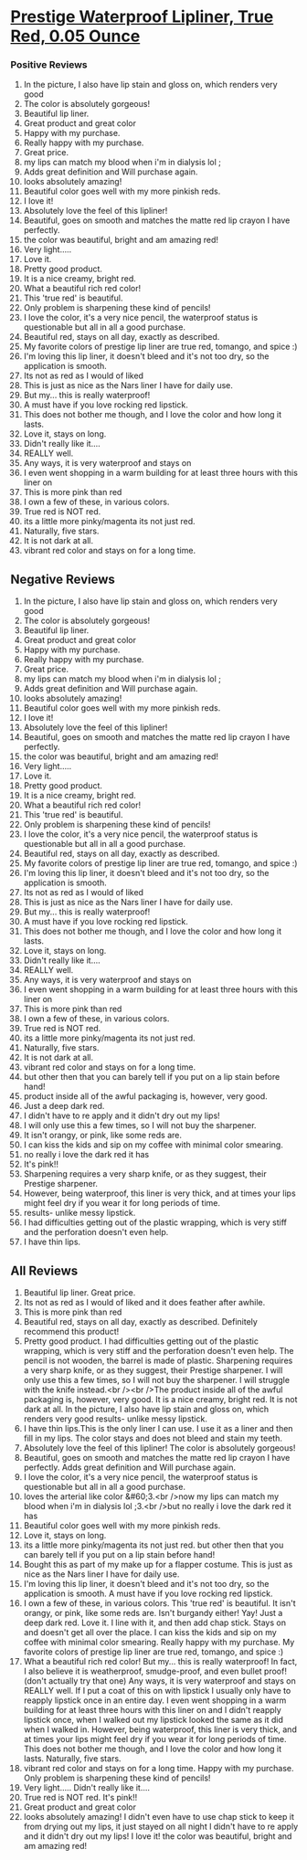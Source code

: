 # [Prestige Waterproof Lipliner, True Red, 0.05 Ounce](https://products.checkmycream.com/products/Prestige-Waterproof-Lipliner-True-Red-0.05-Ounce.html)

### Positive Reviews

<ol>
      <li>In the picture, I also have lip stain and gloss on, which renders very good</li>
      <li>The color is absolutely gorgeous!</li>
      <li>Beautiful lip liner.</li>
      <li>Great product and great color</li>
      <li>Happy with my purchase.</li>
      <li>Really happy with my purchase.  </li>
      <li>Great price.</li>
      <li>my lips can match my blood when i&#x27;m in dialysis lol ;</li>
      <li>Adds great definition and Will purchase again.</li>
      <li>looks absolutely amazing!</li>
      <li>Beautiful color goes well with my more pinkish reds.</li>
      <li>I love it!</li>
      <li>Absolutely love the feel of this lipliner!</li>
      <li>Beautiful, goes on smooth and matches the matte red lip crayon I have perfectly.</li>
      <li>the color was beautiful, bright and am amazing red!</li>
      <li>Very light.....  </li>
      <li>Love it.  </li>
      <li>Pretty good product.</li>
      <li>It is a nice creamy, bright red.</li>
      <li>What a beautiful rich red color!</li>
      <li>This &#x27;true red&#x27; is beautiful.  </li>
      <li>Only problem is sharpening these kind of pencils!</li>
      <li>I love the color, it&#x27;s a very nice pencil, the waterproof status is questionable but all in all a good purchase.</li>
      <li>Beautiful red, stays on all day, exactly as described.  </li>
      <li>My favorite colors of prestige lip liner are true red, tomango, and  spice :)</li>
      <li>I&#x27;m loving this lip liner, it doesn&#x27;t bleed and it&#x27;s not too dry, so the application is smooth.</li>
      <li>Its not as red as I would of liked</li>
      <li>This is just as nice as the Nars liner I have for daily use.</li>
      <li>But my... this is really waterproof!</li>
      <li>A must have if you love rocking red lipstick.</li>
      <li>This does not bother me though, and I love the color and how long it lasts.</li>
      <li>Love it, stays on long.</li>
      <li>Didn&#x27;t really like it....</li>
      <li>REALLY well.</li>
      <li>Any ways, it is  very waterproof and stays on</li>
      <li>I even went shopping in a warm building for at least three hours with this liner on</li>
      <li>This is more pink than red</li>
      <li>I own a few of these, in various colors.  </li>
      <li>True red is NOT red.</li>
      <li>its a little more pinky/magenta its not just red.</li>
      <li>Naturally, five stars.</li>
      <li>It is not dark at all.</li>
      <li>vibrant red color and stays on for a long time.</li>
</ol>


<h2>Negative Reviews</h2>
<ol>
<li> In the picture, I also have lip stain and gloss on, which renders very good</li>
<li> The color is absolutely gorgeous!</li>
<li> Beautiful lip liner.</li>
<li> Great product and great color</li>
<li> Happy with my purchase.</li>
<li> Really happy with my purchase.  </li>
<li> Great price.</li>
<li> my lips can match my blood when i&#x27;m in dialysis lol ;</li>
<li> Adds great definition and Will purchase again.</li>
<li> looks absolutely amazing!</li>
<li> Beautiful color goes well with my more pinkish reds.</li>
<li> I love it!</li>
<li> Absolutely love the feel of this lipliner!</li>
<li> Beautiful, goes on smooth and matches the matte red lip crayon I have perfectly.</li>
<li> the color was beautiful, bright and am amazing red!</li>
<li> Very light.....  </li>
<li> Love it.  </li>
<li> Pretty good product.</li>
<li> It is a nice creamy, bright red.</li>
<li> What a beautiful rich red color!</li>
<li> This &#x27;true red&#x27; is beautiful.  </li>
<li> Only problem is sharpening these kind of pencils!</li>
<li> I love the color, it&#x27;s a very nice pencil, the waterproof status is questionable but all in all a good purchase.</li>
<li> Beautiful red, stays on all day, exactly as described.  </li>
<li> My favorite colors of prestige lip liner are true red, tomango, and  spice :)</li>
<li> I&#x27;m loving this lip liner, it doesn&#x27;t bleed and it&#x27;s not too dry, so the application is smooth.</li>
<li> Its not as red as I would of liked</li>
<li> This is just as nice as the Nars liner I have for daily use.</li>
<li> But my... this is really waterproof!</li>
<li> A must have if you love rocking red lipstick.</li>
<li> This does not bother me though, and I love the color and how long it lasts.</li>
<li> Love it, stays on long.</li>
<li> Didn&#x27;t really like it....</li>
<li> REALLY well.</li>
<li> Any ways, it is  very waterproof and stays on</li>
<li> I even went shopping in a warm building for at least three hours with this liner on</li>
<li> This is more pink than red</li>
<li> I own a few of these, in various colors.  </li>
<li> True red is NOT red.</li>
<li> its a little more pinky/magenta its not just red.</li>
<li> Naturally, five stars.</li>
<li> It is not dark at all.</li>
<li> vibrant red color and stays on for a long time.</li>
<li> but other then that you can barely tell if you put on a lip stain before hand!</li>
<li> product inside all of the awful packaging is, however, very good.</li>
<li> Just a deep dark red.  </li>
<li> I didn&#x27;t have to re apply and it didn&#x27;t dry out my lips!</li>
<li> I will only use this a few times, so I will not buy the sharpener.</li>
<li> It isn&#x27;t orangy, or pink, like some reds are.  </li>
<li> I can kiss the kids and sip on my coffee with minimal color smearing.  </li>
<li> no really i love the dark red it has</li>
<li> It&#x27;s pink!!</li>
<li> Sharpening requires a very sharp knife, or as they suggest, their Prestige sharpener.</li>
<li> However, being waterproof, this liner is very thick, and at times your lips might feel dry if you wear it for long periods of time.</li>
<li> results- unlike messy lipstick.</li>
<li> I had difficulties getting out of the plastic wrapping, which is very stiff and the perforation doesn&#x27;t even help.</li>
<li> I have thin lips.</li>
</ol>

<h2>All Reviews</h2>

<ol>
    <li> Beautiful lip liner. Great price.</li>
    <li> Its not as red as I would of liked and it does feather after awhile.</li>
    <li> This is more pink than red</li>
    <li> Beautiful red, stays on all day, exactly as described.  Definitely recommend this product!</li>
    <li> Pretty good product. I had difficulties getting out of the plastic wrapping, which is very stiff and the perforation doesn&#x27;t even help. The pencil is not wooden, the barrel is made of plastic. Sharpening requires a very sharp knife, or as they suggest, their Prestige sharpener. I will only use this a few times, so I will not buy the sharpener. I will struggle with the knife instead.&lt;br /&gt;&lt;br /&gt;The product inside all of the awful packaging is, however, very good. It is a nice creamy, bright red. It is not dark at all. In the picture, I also have lip stain and gloss on, which renders very good results- unlike messy lipstick.</li>
    <li> I have thin lips.This is the only liner I can use. I use it as a liner and then fill in my lips. The color stays and does not bleed and stain my teeth.</li>
    <li> Absolutely love the feel of this lipliner! The color is absolutely gorgeous!</li>
    <li> Beautiful, goes on smooth and matches the matte red lip crayon I have perfectly. Adds great definition and Will purchase again.</li>
    <li> I love the color, it&#x27;s a very nice pencil, the waterproof status is questionable but all in all a good purchase.</li>
    <li> loves the arterial like color &amp;#60;3.&lt;br /&gt;now my lips can match my blood when i&#x27;m in dialysis lol ;3.&lt;br /&gt;but no really i love the dark red it has</li>
    <li> Beautiful color goes well with my more pinkish reds.</li>
    <li> Love it, stays on long.</li>
    <li> its a little more pinky/magenta its not just red. but other then that you can barely tell if you put on a lip stain before hand!</li>
    <li> Bought this as part of my make up for a flapper costume.  This is just as nice as the Nars liner I have for daily use.</li>
    <li> I&#x27;m loving this lip liner, it doesn&#x27;t bleed and it&#x27;s not too dry, so the application is smooth. A must have if you love rocking red lipstick.</li>
    <li> I own a few of these, in various colors.  This &#x27;true red&#x27; is beautiful.  It isn&#x27;t orangy, or pink, like some reds are.  Isn&#x27;t burgandy either!  Yay!  Just a deep dark red.  Love it.  I line with it, and then add chap stick.  Stays on and doesn&#x27;t get all over the place.  I can kiss the kids and sip on my coffee with minimal color smearing.  Really happy with my purchase.  My favorite colors of prestige lip liner are true red, tomango, and  spice :)</li>
    <li> What a beautiful rich red color! But my... this is really waterproof! In fact,  I also believe it is weatherproof, smudge-proof, and even bullet proof!(don&#x27;t actually try that one) Any ways, it is  very waterproof and stays on REALLY well. If I put a coat of this on with lipstick  I usually only have to reapply lipstick once in an entire day. I even went shopping in a warm building for at least three hours with this liner on and I didn&#x27;t reapply lipstick once, when I walked out my lipstick looked the same as it did when I walked in. However, being waterproof, this liner is very thick, and at times your lips might feel dry if you wear it for long periods of time. This does not bother me though, and I love the color and how long it lasts. Naturally, five stars.</li>
    <li> vibrant red color and stays on for a long time. Happy with my purchase. Only problem is sharpening these kind of pencils!</li>
    <li> Very light.....  Didn&#x27;t really like it....</li>
    <li> True red is NOT red. It&#x27;s pink!!</li>
    <li> Great product and great color</li>
    <li> looks absolutely amazing! I didn&#x27;t even have to use chap stick to keep it from drying out my lips, it just stayed on all night I didn&#x27;t have to re apply and it didn&#x27;t dry out my lips! I love it! the color was beautiful, bright and am amazing red!</li>
</ol>




